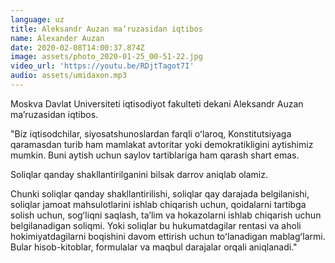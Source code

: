 ```yaml
---
language: uz
title: Aleksandr Auzan maʼruzasidan iqtibos
name: Alexander Auzan
date: 2020-02-08T14:00:37.874Z
image: assets/photo_2020-01-25_00-51-22.jpg
video_url: 'https://youtu.be/RDjtTagot7I'
audio: assets/umidaxon.mp3
---
```

Moskva Davlat Universiteti iqtisodiyot fakulteti dekani Aleksandr Auzan maʼruzasidan iqtibos.

"Biz iqtisodchilar, siyosatshunoslardan farqli oʻlaroq, Konstitutsiyaga qaramasdan turib ham mamlakat avtoritar yoki demokratikligini aytishimiz mumkin. Buni aytish uchun saylov tartiblariga ham qarash shart emas.

Soliqlar qanday shakllantirilganini bilsak darrov aniqlab olamiz.

Chunki soliqlar qanday shakllantirilishi, soliqlar qay darajada belgilanishi, soliqlar jamoat mahsulotlarini ishlab chiqarish uchun, qoidalarni tartibga solish uchun, sogʻliqni saqlash, taʼlim va hokazolarni ishlab chiqarish uchun belgilanadigan soliqmi. Yoki soliqlar bu hukumatdagilar rentasi va aholi hokimiyatdagilarni boqishini davom ettirish uchun toʻlanadigan mablagʻlarmi. Bular hisob-kitoblar, formulalar va maqbul darajalar orqali aniqlanadi."
